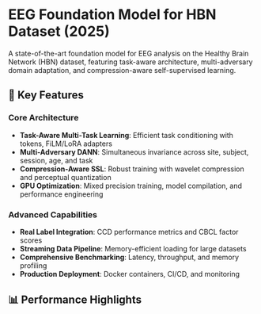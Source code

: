 # EEG Foundation Model for HBN Dataset (2025)

A state-of-the-art foundation model for EEG analysis on the Healthy Brain Network (HBN) dataset, featuring task-aware architecture, multi-adversary domain adaptation, and compression-aware self-supervised learning.

## 🚀 Key Features

### Core Architecture

- **Task-Aware Multi-Task Learning**: Efficient task conditioning with tokens, FiLM/LoRA adapters
- **Multi-Adversary DANN**: Simultaneous invariance across site, subject, session, age, and task
- **Compression-Aware SSL**: Robust training with wavelet compression and perceptual quantization
- **GPU Optimization**: Mixed precision training, model compilation, and performance engineering

### Advanced Capabilities

- **Real Label Integration**: CCD performance metrics and CBCL factor scores
- **Streaming Data Pipeline**: Memory-efficient loading for large datasets
- **Comprehensive Benchmarking**: Latency, throughput, and memory profiling
- **Production Deployment**: Docker containers, CI/CD, and monitoring

## 📊 Performance Highlights
